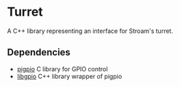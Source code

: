 # Turret 

A C++ library representing an interface for Stroam's turret. 

## Dependencies
- [pigpio](https://github.com/joan2937/pigpio) C library for GPIO control
- [libgpio](https://github.com/buildrobotsbetter/libgpio) C++ library wrapper of pigpio

